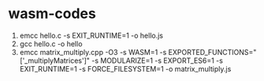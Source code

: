 # wasm-codes
1. emcc hello.c -s EXIT_RUNTIME=1 -o hello.js
2. gcc hello.c -o hello    
3. emcc matrix_multiply.cpp -O3 -s WASM=1 -s EXPORTED_FUNCTIONS="['_multiplyMatrices']" -s MODULARIZE=1 -s EXPORT_ES6=1 -s EXIT_RUNTIME=1 -s FORCE_FILESYSTEM=1 -o matrix_multiply.js
